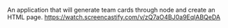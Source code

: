 An application that will generate team cards through node and create an HTML page.
https://watch.screencastify.com/v/zQ7aO4BJ0a9EqlABQeDA